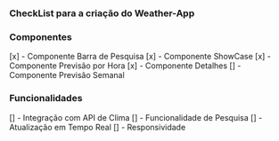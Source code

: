 ### CheckList para a criação do Weather-App

### Componentes

[x] - Componente Barra de Pesquisa
[x] - Componente ShowCase
[x] - Componente Previsão por Hora
[x] - Componente Detalhes
[] - Componente Previsão Semanal

### Funcionalidades

[] - Integração com API de Clima
[] - Funcionalidade de Pesquisa
[] - Atualização em Tempo Real
[] - Responsividade
